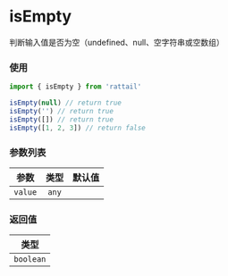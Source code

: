 # isEmpty

判断输入值是否为空（undefined、null、空字符串或空数组）

### 使用

```ts
import { isEmpty } from 'rattail'

isEmpty(null) // return true
isEmpty('') // return true
isEmpty([]) // return true
isEmpty([1, 2, 3]) // return false
```

### 参数列表

| 参数    | 类型  | 默认值 |
| ------- | :---: | -----: |
| `value` | `any` |        |

### 返回值

|   类型    |
| :-------: |
| `boolean` |
